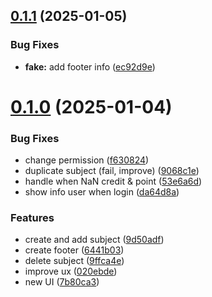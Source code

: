 ## [0.1.1](https://github.com/leho-dev/mpc-extension/compare/v0.1.0...v0.1.1) (2025-01-05)


### Bug Fixes

* **fake:** add footer info ([ec92d9e](https://github.com/leho-dev/mpc-extension/commit/ec92d9eb11632c0b1f4cc9ff397f6732f65590f3))

# [0.1.0](https://github.com/leho-dev/mpc-extension/compare/v0.0.1...v0.1.0) (2025-01-04)

### Bug Fixes

- change permission ([f630824](https://github.com/leho-dev/mpc-extension/commit/f63082456b4a2aec21b1a6642f465d66e72991e1))
- duplicate subject (fail, improve) ([9068c1e](https://github.com/leho-dev/mpc-extension/commit/9068c1ef7dfb546947fb61a32f0aa17ac408f050))
- handle when NaN credit & point ([53e6a6d](https://github.com/leho-dev/mpc-extension/commit/53e6a6d2ae0dd378de2d026df7a788b98803aa7a))
- show info user when login ([da64d8a](https://github.com/leho-dev/mpc-extension/commit/da64d8a75f8d29cf432aad98f9d78b6db42bae01))

### Features

- create and add subject ([9d50adf](https://github.com/leho-dev/mpc-extension/commit/9d50adf708b0d8b3636300cc33c5bccfc1c01057))
- create footer ([6441b03](https://github.com/leho-dev/mpc-extension/commit/6441b03e7d2f64319fe5fb6e7f2993f5a33cbb7d))
- delete subject ([9ffca4e](https://github.com/leho-dev/mpc-extension/commit/9ffca4ee04ec56cca6f492e3972c94a5bf7e5613))
- improve ux ([020ebde](https://github.com/leho-dev/mpc-extension/commit/020ebde7ef75a3d751b16c0623abc9212ef1c12b))
- new UI ([7b80ca3](https://github.com/leho-dev/mpc-extension/commit/7b80ca340d38c0a05510736b24a7c18dcf446e8a))
